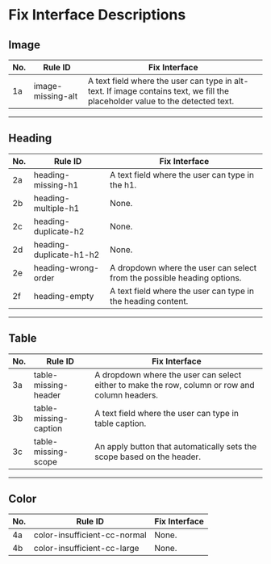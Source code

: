# Fix Interface Descriptions

## Image

| No. | Rule ID           | Fix Interface                                                                                                                 |
| --- | ----------------- | ----------------------------------------------------------------------------------------------------------------------------- |
| 1a  | image-missing-alt | A text field where the user can type in alt-text. If image contains text, we fill the placeholder value to the detected text. |

---

## Heading

| No. | Rule ID                 | Fix Interface                                                           |
| --- | ----------------------- | ----------------------------------------------------------------------- |
| 2a  | heading-missing-h1      | A text field where the user can type in the h1.                         |
| 2b  | heading-multiple-h1     | None.                                                                   |
| 2c  | heading-duplicate-h2    | None.                                                                   |
| 2d  | heading-duplicate-h1-h2 | None.                                                                   |
| 2e  | heading-wrong-order     | A dropdown where the user can select from the possible heading options. |
| 2f  | heading-empty           | A text field where the user can type in the heading content.            |

---

## Table

| No. | Rule ID               | Fix Interface                                                                                  |
| --- | --------------------- | ---------------------------------------------------------------------------------------------- |
| 3a  | table-missing-header  | A dropdown where the user can select either to make the row, column or row and column headers. |
| 3b  | table-missing-caption | A text field where the user can type in table caption.                                         |
| 3c  | table-missing-scope   | An apply button that automatically sets the scope based on the header.                         |

---

## Color

| No. | Rule ID                      | Fix Interface |
| --- | ---------------------------- | ------------- |
| 4a  | color-insufficient-cc-normal | None.         |
| 4b  | color-insufficient-cc-large  | None.         |
